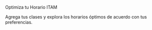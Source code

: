 Optimiza tu Horario ITAM

Agrega tus clases y explora los horarios óptimos de acuerdo con tus preferencias.
